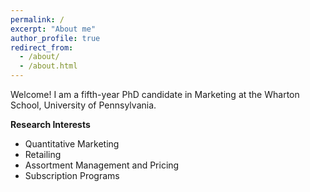 ```yaml
---
permalink: /
excerpt: "About me"
author_profile: true
redirect_from: 
  - /about/
  - /about.html
---
```


Welcome! I am a fifth-year PhD candidate in Marketing at the Wharton School, University of Pennsylvania. 

**Research Interests**
-  Quantitative Marketing
-  Retailing
-  Assortment Management and Pricing
-  Subscription Programs

